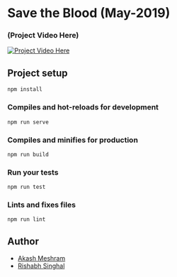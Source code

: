# Save the Blood (May-2019)

### (Project Video Here)
[![Project Video Here](https://img.youtube.com/vi/lc2i0AFmypY/0.jpg)](https://youtu.be/lc2i0AFmypY)


## Project setup
```
npm install
```

### Compiles and hot-reloads for development
```
npm run serve
```

### Compiles and minifies for production
```
npm run build
```

### Run your tests
```
npm run test
```

### Lints and fixes files
```
npm run lint
```

## Author <a name = "authors"></a>
- [Akash Meshram](https://github.com/akashmeshram) 
- [Rishabh Singhal](https://github.com/rishabh30) 
